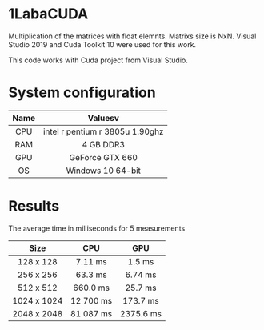# 1LabaCUDA

Multiplication of the matrices with float elemnts. Matrixs size is NxN. Visual Studio 2019 and Cuda Toolkit 10 were used for this work.

This code works with Cuda project from Visual Studio.

# System configuration

| Name | Valuesv |
| :---: | :---: | 
| CPU | intel r pentium r 3805u 1.90ghz |
| RAM | 4 GB DDR3 |
| GPU | GeForce GTX 660 |
| OS | 	Windows 10 64-bit |

# Results

The average time in milliseconds for 5 measurements

| Size | CPU | GPU |
| :---: | :---: | :---: |
| 128 х 128 | 7.11 ms | 1.5 ms |
| 256 х 256 | 63.3 ms | 6.74 ms |
| 512 х 512 | 660.0 ms| 25.7 ms |
| 1024 х 1024 | 12 700 ms | 173.7 ms |
| 2048 х 2048 | 81 087 ms | 2375.6 ms |
